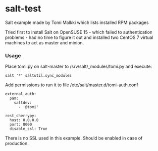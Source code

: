 # salt-test

Salt example made by Tomi Malkki which lists installed RPM packages

Tried first to install Salt on OpenSUSE 15 - which failed to authentication problems - had no time to figure it out and installed two CentOS 7 virtual machines to act as master and minion.

### Usage
Place tomi.py on salt-master to /srv/salt/_modules/tomi.py and execute:
```
salt '*' saltutil.sync_modules
```
Add permissions to run it to file /etc/salt/master.d/tomi-auth.conf
```
external_auth:
  pam:
    saltdev:
      - '@tomi'

rest_cherrypy:
  host: 0.0.0.0
  port: 8000
  disable_ssl: True
```
There is no SSL used in this example. Should be enabled in case of production.
